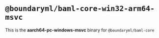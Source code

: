 # `@boundaryml/baml-core-win32-arm64-msvc`

This is the **aarch64-pc-windows-msvc** binary for `@boundaryml/baml-core`
